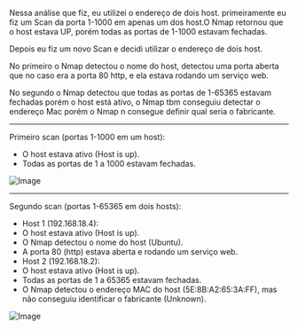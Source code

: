 Nessa análise que fiz, eu utilizei o endereço de dois host. primeiramente eu fiz um Scan da porta 1-1000 em apenas um dos host.O Nmap retornou que o host estava UP, porém todas as portas de 1-1000 estavam fechadas.

Depois eu fiz um novo Scan e decidi utilizar o endereço de dois host.

No primeiro o Nmap detectou o nome do host, detectou uma porta aberta que no caso era a porta 80 http, e ela estava rodando um serviço web.

No segundo o Nmap detectou que todas as portas de 1-65365 estavam fechadas porém o host está ativo, o Nmap tbm conseguiu  detectar o endereço Mac porém o Nmap n consegue definir qual seria o fabricante.
___________________________________________________________________________________________________________________________________________________________________________________________________________________________________

Primeiro scan (portas 1-1000 em um host):

- O host estava ativo (Host is up).
- Todas as portas de 1 a 1000 estavam fechadas.

![Image](https://github.com/user-attachments/assets/6564af33-f530-4cd5-a43c-84bcb27a6d12)
___________________________________________________________________________________________________________________________________________________________________________________________________________________________________

Segundo scan (portas 1-65365 em dois hosts):

- Host 1 (192.168.18.4):
- O host estava ativo (Host is up).
- O Nmap detectou o nome do host (Ubuntu).
- A porta 80 (http) estava aberta e rodando um serviço web.
- Host 2 (192.168.18.2):
- O host estava ativo (Host is up).
- Todas as portas de 1 a 65365 estavam fechadas.
- O Nmap detectou o endereço MAC do host (5E:8B:A2:65:3A:FF), mas não conseguiu identificar o fabricante (Unknown).

![Image](https://github.com/user-attachments/assets/491dc386-aca6-42bf-adb5-780aec6c5913)
